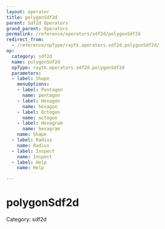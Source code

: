 ```yaml
---
layout: operator
title: polygonSdf2d
parent: Sdf2d Operators
grand_parent: Operators
permalink: /reference/operators/sdf2d/polygonSdf2d
redirect_from:
  - /reference/opType/raytk.operators.sdf2d.polygonSdf2d/
op:
  category: sdf2d
  name: polygonSdf2d
  opType: raytk.operators.sdf2d.polygonSdf2d
  parameters:
  - label: Shape
    menuOptions:
    - label: Pentagon
      name: pentagon
    - label: Hexagon
      name: hexagon
    - label: Octogon
      name: octogon
    - label: Hexagram
      name: hexagram
    name: Shape
  - label: Radius
    name: Radius
  - label: Inspect
    name: Inspect
  - label: Help
    name: Help

---
```


# polygonSdf2d

Category: sdf2d

